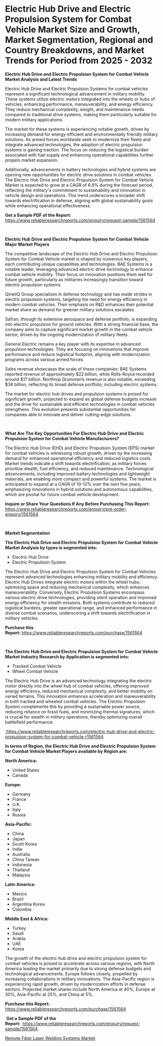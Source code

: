 <p><h1>Electric Hub Drive and Electric Propulsion System for Combat Vehicle Market Size and Growth, Market Segmentation, Regional and Country Breakdowns, and Market Trends for Period from 2025 -  2032</h1></p><p><strong>Electric Hub Drive and Electric Propulsion System for Combat Vehicle Market Analysis and Latest Trends</strong></p>
<p><p>Electric Hub Drive and Electric Propulsion Systems for combat vehicles represent a significant technological advancement in military mobility. These systems utilize electric motors integrated into the wheels or hubs of vehicles, enhancing performance, maneuverability, and energy efficiency. They reduce mechanical complexity, weight, and maintenance needs compared to traditional drive systems, making them particularly suitable for modern military applications.</p><p>The market for these systems is experiencing notable growth, driven by increasing demand for energy-efficient and environmentally friendly military solutions. As armed forces worldwide seek to modernize their fleets and integrate advanced technologies, the adoption of electric propulsion systems is gaining traction. The focus on reducing the logistical burden associated with fuel supply and enhancing operational capabilities further propels market expansion.</p><p>Additionally, advancements in battery technologies and hybrid systems are opening new opportunities for electric drive solutions in combat vehicles. The Electric Hub Drive and Electric Propulsion System for Combat Vehicle Market is expected to grow at a CAGR of 6.9% during the forecast period, reflecting the military's commitment to sustainability and innovation in vehicle design and operations. This trend underscores a broader shift towards electrification in defense, aligning with global sustainability goals while enhancing operational effectiveness.</p></p>
<p><strong>Get a Sample PDF of the Report:&nbsp;</strong> <a href="https://www.reliableresearchreports.com/enquiry/request-sample/1561564?utm_campaign=3210&utm_medium=2&utm_source=Github&utm_content=ia&utm_term=11042025&utm_id=electric-hub-drive-and-electric-propulsion-system-for-combat-vehicle">https://www.reliableresearchreports.com/enquiry/request-sample/1561564</a></p>
<p>&nbsp;</p>
<p><strong>Electric Hub Drive and Electric Propulsion System for Combat Vehicle Major Market Players</strong></p>
<p><p>The competitive landscape of the Electric Hub Drive and Electric Propulsion System for Combat Vehicle market is shaped by numerous key players, each contributing unique capabilities and technologies. BAE Systems is a notable leader, leveraging advanced electric drive technology to enhance combat vehicle mobility. Their focus on innovation positions them well for future growth, particularly as militaries increasingly transition toward electric propulsion systems.</p><p>QinetiQ Group specializes in defense technology and has made strides in electric propulsion systems, targeting the need for energy efficiency in modern combat vehicles. Their emphasis on R&D enhances their potential market share as demand for greener military solutions escalates.</p><p>Safran, through its extensive aerospace and defense portfolio, is expanding into electric propulsion for ground vehicles. With a strong financial base, the company aims to capture significant market growth in the combat vehicle sector, driven by the ongoing modernization of military fleets.</p><p>General Electric remains a key player with its expertise in advanced propulsion technologies. They are focusing on innovations that improve performance and reduce logistical footprint, aligning with modernization programs across various armed forces.</p><p>Sales revenue showcases the scale of these companies: BAE Systems reported revenue of approximately $22 billion, while Rolls-Royce recorded around $17 billion. Northrop Grumman’s revenue is also notable, exceeding $36 billion, reflecting its broad defense portfolio, including electric systems.</p><p>The market for electric hub drives and propulsion systems is poised for significant growth, projected to expand as global defense budgets increase and the drive for sustainable and efficient technologies in combat vehicles strengthens. This evolution presents substantial opportunities for companies able to innovate and deliver cutting-edge solutions.</p></p>
<p>&nbsp;</p>
<p><strong>What Are The Key Opportunities For Electric Hub Drive and Electric Propulsion System for Combat Vehicle Manufacturers?</strong></p>
<p><p>The Electric Hub Drive (EHD) and Electric Propulsion System (EPS) market for combat vehicles is witnessing robust growth, driven by the increasing demand for enhanced operational efficiency and reduced logistics costs. Market trends indicate a shift towards electrification, as military forces prioritize stealth, fuel efficiency, and reduced maintenance. Technological advancements, including improved battery technologies and lightweight materials, are enabling more compact and powerful systems. The market is anticipated to expand at a CAGR of 10-12% over the next five years, emphasizing innovations in hybrid solutions and autonomous capabilities, which are pivotal for future combat vehicle development.</p></p>
<p><strong>Inquire or Share Your Questions If Any Before Purchasing This Report:</strong> <a href="https://www.reliableresearchreports.com/enquiry/pre-order-enquiry/1561564?utm_campaign=3210&utm_medium=2&utm_source=Github&utm_content=ia&utm_term=11042025&utm_id=electric-hub-drive-and-electric-propulsion-system-for-combat-vehicle">https://www.reliableresearchreports.com/enquiry/pre-order-enquiry/1561564</a></p>
<p>&nbsp;</p>
<p><strong>Market Segmentation</strong></p>
<p><strong>The Electric Hub Drive and Electric Propulsion System for Combat Vehicle Market Analysis by types is segmented into:</strong></p>
<p><ul><li>Electric Hub Drive</li><li>Electric Propulsion System</li></ul></p>
<p><p>The Electric Hub Drive and Electric Propulsion System for Combat Vehicles represent advanced technologies enhancing military mobility and efficiency. Electric Hub Drives integrate electric motors within the wheel hubs, optimizing space and reducing mechanical complexity, which enhances maneuverability. Conversely, Electric Propulsion Systems encompass various electric drive technologies, providing silent operation and improved energy efficiency for stealth missions. Both systems contribute to reduced logistical burdens, greater operational range, and enhanced performance in diverse combat scenarios, underscoring a shift towards electrification in military vehicles.</p></p>
<p><strong>Purchase this Report:&nbsp;</strong><a href="https://www.reliableresearchreports.com/purchase/1561564?utm_campaign=3210&utm_medium=2&utm_source=Github&utm_content=ia&utm_term=11042025&utm_id=electric-hub-drive-and-electric-propulsion-system-for-combat-vehicle">https://www.reliableresearchreports.com/purchase/1561564</a></p>
<p>&nbsp;</p>
<p><strong>The Electric Hub Drive and Electric Propulsion System for Combat Vehicle Market Industry Research by Application is segmented into:</strong></p>
<p><ul><li>Tracked Combat Vehicle</li><li>Wheel Combat Vehicle</li></ul></p>
<p><p>The Electric Hub Drive is an advanced technology integrating the electric motor directly into the wheel hub of combat vehicles, offering improved energy efficiency, reduced mechanical complexity, and better mobility on varied terrains. This innovation enhances acceleration and maneuverability in both tracked and wheeled combat vehicles. The Electric Propulsion System complements this by providing a sustainable power source, reducing reliance on fossil fuels, and minimizing thermal signatures, which is crucial for stealth in military operations, thereby optimizing overall battlefield performance.</p></p>
<p><a href="https://www.reliableresearchreports.com/electric-hub-drive-and-electric-propulsion-system-for-combat-vehicle-r1561564?utm_campaign=3210&utm_medium=2&utm_source=Github&utm_content=ia&utm_term=11042025&utm_id=electric-hub-drive-and-electric-propulsion-system-for-combat-vehicle">&nbsp;https://www.reliableresearchreports.com/electric-hub-drive-and-electric-propulsion-system-for-combat-vehicle-r1561564</a></p>
<p><strong>In terms of Region, the Electric Hub Drive and Electric Propulsion System for Combat Vehicle Market Players available by Region are:</strong></p>
<p>
    <p> <strong> North America: </strong>
        <ul>
            <li>United States</li>
            <li>Canada</li>
        </ul>
        </p> 
    <p> <strong> Europe: </strong>
        <ul>
            <li>Germany</li>
            <li>France</li>
            <li>U.K.</li>
            <li>Italy</li>
            <li>Russia</li>
        </ul>
        </p> 
    <p> <strong> Asia-Pacific: </strong>
        <ul>
            <li>China</li>
            <li>Japan</li>
            <li>South Korea</li>
            <li>India</li>
            <li>Australia</li>
            <li>China Taiwan</li>
            <li>Indonesia</li>
            <li>Thailand</li>
            <li>Malaysia</li>
        </ul>
        </p> 
    <p> <strong> Latin America: </strong>
        <ul>
            <li>Mexico</li>
            <li>Brazil</li>
            <li>Argentina Korea</li>
            <li>Colombia</li>
        </ul>
        </p> 
    <p> <strong> Middle East & Africa: </strong>
        <ul>
            <li>Turkey</li>
            <li>Saudi</li>
            <li>Arabia</li>
            <li>UAE</li>
            <li>Korea</li>
        </ul>
    </p>
    </p>
<p><p>The growth of the electric hub drive and electric propulsion system for combat vehicles is poised to accelerate across various regions, with North America leading the market primarily due to strong defense budgets and technological advancements. Europe follows closely, propelled by increasing collaborations in military innovations. The Asia-Pacific region is experiencing rapid growth, driven by modernization efforts in defense sectors. Projected market shares include North America at 40%, Europe at 30%, Asia-Pacific at 25%, and China at 5%.</p></p>
<p><strong>Purchase this Report: </strong><a href="https://www.reliableresearchreports.com/purchase/1561564?utm_campaign=3210&utm_medium=2&utm_source=Github&utm_content=ia&utm_term=11042025&utm_id=electric-hub-drive-and-electric-propulsion-system-for-combat-vehicle">https://www.reliableresearchreports.com/purchase/1561564</a></p>
<p>&nbsp;<strong>Get a Sample PDF of the Report:&nbsp;&nbsp;</strong><a href="https://www.reliableresearchreports.com/enquiry/request-sample/1561564?utm_campaign=3210&utm_medium=2&utm_source=Github&utm_content=ia&utm_term=11042025&utm_id=electric-hub-drive-and-electric-propulsion-system-for-combat-vehicle">https://www.reliableresearchreports.com/enquiry/request-sample/1561564</a></p>
<p><strong></strong></p>
<p><p><a href="https://github.com/borsiflorsfa/Market-Research-Report-List-1/blob/main/remote-fiber-laser-welding-systems-market.md?utm_campaign=3210&utm_medium=2&utm_source=Github&utm_content=ia&utm_term=11042025&utm_id=electric-hub-drive-and-electric-propulsion-system-for-combat-vehicle">Remote Fiber Laser Welding Systems Market</a></p></p>